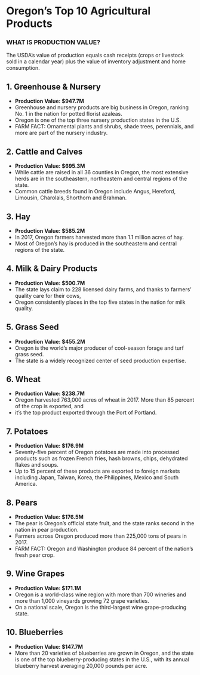 # Oregon’s Top 10 Agricultural Products

### WHAT IS PRODUCTION VALUE? 
The USDA’s value of production equals cash receipts (crops or livestock sold in a calendar year) plus the value of inventory adjustment and home consumption.

## 1. Greenhouse & Nursery
   - <b>Production Value: $947.7M </b>
   - Greenhouse and nursery products are big business in Oregon, ranking No. 1 in the nation for potted florist azaleas. 
   - Oregon is one of the top three nursery production states in the U.S.
   - FARM FACT: Ornamental plants and shrubs, shade trees, perennials, and more are part of the nursery industry.

## 2. Cattle and Calves
   - <b>Production Value: $695.3M  </b>
   - While cattle are raised in all 36 counties in Oregon, the most extensive herds are in the southeastern, northeastern and central regions of the state. 
   - Common cattle breeds found in Oregon include Angus, Hereford, Limousin, Charolais, Shorthorn and Brahman.


## 3. Hay
   - <b>Production Value: $585.2M </b>
   - In 2017, Oregon farmers harvested more than 1.1 million acres of hay. 
   - Most of Oregon’s hay is produced in the southeastern and central regions of the state.

## 4. Milk & Dairy Products
   - <b>Production Value: $500.7M </b>
   - The state lays claim to 228 licensed dairy farms, and thanks to farmers’ quality care for their cows, 
   - Oregon consistently places in the top five states in the nation for milk quality.

## 5. Grass Seed
   - <b>Production Value: $455.2M </b>
   - Oregon is the world’s major producer of cool-season forage and turf grass seed. 
   - The state is a widely recognized center of seed production expertise.

## 6. Wheat
   - <b>Production Value: $238.7M </b>
   - Oregon harvested 763,000 acres of wheat in 2017. More than 85 percent of the crop is exported, and 
   - it’s the top product exported through the Port of Portland.

## 7. Potatoes
   - <b>Production Value: $176.9M </b>
   - Seventy-five percent of Oregon potatoes are made into processed products such as frozen French fries, hash browns, chips, dehydrated flakes and soups. 
   - Up to 15 percent of these products are exported to foreign markets including Japan, Taiwan, Korea, the Philippines, Mexico and South America.


## 8. Pears 
   - <b>Production Value: $176.5M </b>
   - The pear is Oregon’s official state fruit, and the state ranks second in the nation in pear production. 
   - Farmers across Oregon produced more than 225,000 tons of pears in 2017.
   - FARM FACT: Oregon and Washington produce 84 percent of the nation’s fresh pear crop.

## 9. Wine Grapes
   - <b>Production Value: $171.1M </b>
   - Oregon is a world-class wine region with more than 700 wineries and more than 1,000 vineyards growing 72 grape varieties. 
   - On a national scale, Oregon is the third-largest wine grape-producing state.

## 10. Blueberries
   - <b>Production Value: $147.7M </b>
   - More than 20 varieties of blueberries are grown in Oregon, and the state is one of the top blueberry-producing states in the U.S., with its annual blueberry harvest averaging 20,000 pounds per acre.
